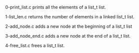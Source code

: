 0-print_list.c prints all the elements of a list_t list.

1-list_len.c returns the number of elements in a linked list_t list.

2-add_node.c  adds a new node at the beginning of a list_t list

3-add_node_end.c adds a new node at the end of a list_t list.

4-free_list.c frees a list_t list.
